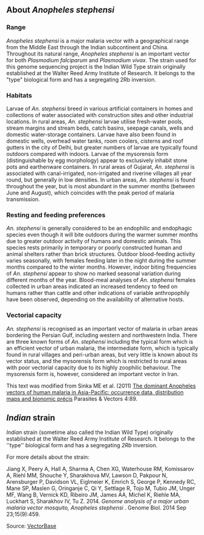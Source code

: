 About *Anopheles stephensi*
---------------------------

### Range

*Anopheles stephensi* is a major malaria vector with a geographical
range from the Middle East through the Indian subcontinent and China.
Throughout its natural range, *Anopheles* *stephensi* is an important
vector for both *Plasmodium* *falciparum* and *Plasmodium vivax*. The
strain used for this genome sequencing project is the Indian Wild Type
strain originally established at the Walter Reed Army Institute of
Research. It belongs to the \"type\" biological form and has a
segregating 2Rb inversion.

### Habitats

Larvae of *An. stephensi* breed in various artificial containers in
homes and collections of water associated with construction sites and
other industrial locations. In rural areas, *An*. *stephensi* larvae
utilise fresh-water pools, stream margins and stream beds, catch basins,
seepage canals, wells and domestic water-storage containers. Larvae have
also been found in domestic wells, overhead water tanks, room coolers,
cisterns and roof gutters in the city of Delhi, but greater numbers of
larvae are typically found outdoors compared with indoors. Larvae of the
mysorensis form (distinguishable by egg morphology) appear to
exclusively inhabit stone pots and earthenware containers. In rural
areas of Gujarat, *An. stephensi* is associated with canal-irrigated,
non-irrigated and riverine villages all year round, but generally in low
densities. In urban areas, *An. stephensi* is found throughout the year,
but is most abundant in the summer months (between June and August),
which coincides with the peak period of malaria transmission.

### Resting and feeding preferences

*An. stephensi* is generally considered to be an endophilic and
endophagic species even though it will bite outdoors during the warmer
summer months due to greater outdoor activity of humans and domestic
animals. This species rests primarily in temporary or poorly constructed
human and animal shelters rather than brick structures. Outdoor
blood-feeding activity varies seasonally, with females feeding later in
the night during the summer months compared to the winter months.
However, indoor biting frequencies of *An. stephensi* appear to show no
marked seasonal variation during different months of the year.
Blood-meal analyses of *An. stephensi* females collected in urban areas
indicated an increased tendency to feed on humans rather than cattle and
other indications of variable anthropophily have been observed,
depending on the availability of alternative hosts.

### Vectorial capacity

*An. stephensi* is recognised as an important vector of malaria in urban
areas bordering the Persian Gulf, including western and northwestern
India. There are three known forms of *An*. *stephensi* including the
typical form which is an efficient vector of urban malaria, the
intermediate form, which is typically found in rural villages and
peri-urban areas, but very little is known about its vector status, and
the mysorensis form which is restricted to rural areas with poor
vectorial capacity due to its highly zoophilic behaviour. The mysorensis
form is, however, considered an important vector in Iran.

This text was modified from Sinka ME et al. (2011) [The dominant
Anopheles vectors of human malaria in Asia-Pacific: occurrence data,
distribution maps and bionomic
précis](http://www.parasitesandvectors.com/content/4/1/89) Parasites &
Vectors 4:89.

*Indian* strain
---------------

*Indian* strain (sometime also called the Indian Wild Type) originally
established at the Walter Reed Army Institute of Research. It belongs to
the \'\'type\'\' biological form and has a segregating *2Rb* inversion.

For more details about the strain:

Jiang X, Peery A, Hall A, Sharma A, Chen XG, Waterhouse RM, Komissarov
A, Riehl MM, Shouche Y, Sharakhova MV, Lawson D, Pakpour N, Arensburger
P, Davidson VL, Eiglmeier K, Emrich S, George P, Kennedy RC, Mane SP,
Maslen G, Oringanje C, Qi Y, Settlage R, Tojo M, Tubio JM, Unger MF,
Wang B, Vernick KD, Ribeiro JM, James AA, Michel K, Riehle MA, Luckhart
S, Sharakhov IV, Tu Z. 2014. *Genome analysis of a major urban malaria
vector mosquito, Anopheles stephensi* . Genome Biol. 2014 Sep
23;15(9):459.

Source:
[VectorBase](https://veupathdb.org/veupathdb/app/search/dataset/AllDatasets/result?filterTerm=GCA_000300775.2)

